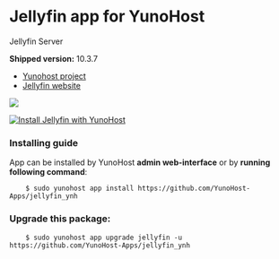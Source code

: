 # Jellyfin app for YunoHost
Jellyfin Server

**Shipped version:** 10.3.7

- [Yunohost project](https://yunohost.org)
- [Jellyfin website](https://github.com/jellyfin/jellyfin)

![](https://www.ostechnix.com/wp-content/uploads/2019/03/jellyfin-logo-720x340.png)


[![Install Jellyfin with YunoHost](https://install-app.yunohost.org/install-with-yunohost.png)](https://install-app.yunohost.org/?app=jellyfin)


### Installing guide

 App can be installed by YunoHost **admin web-interface** or by **running following command**:

        $ sudo yunohost app install https://github.com/YunoHost-Apps/jellyfin_ynh

 
### Upgrade this package:

        $ sudo yunohost app upgrade jellyfin -u https://github.com/YunoHost-Apps/jellyfin_ynh
